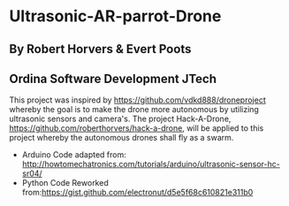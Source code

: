 # Ultrasonic-AR-parrot-Drone

## By Robert Horvers & Evert Poots
## Ordina Software Development JTech

This project was inspired by https://github.com/vdkd888/droneproject whereby the goal is to make the drone more autonomous by utilizing ultrasonic sensors and camera's. The project Hack-A-Drone, https://github.com/roberthorvers/hack-a-drone, will be applied to this project whereby the autonomous drones shall fly as a swarm.

- Arduino Code adapted from: http://howtomechatronics.com/tutorials/arduino/ultrasonic-sensor-hc-sr04/
- Python Code Reworked from:https://gist.github.com/electronut/d5e5f68c610821e311b0

